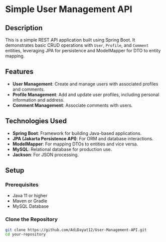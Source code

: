 # Simple User Management API

## Description

This is a simple REST API application built using Spring Boot. It demonstrates basic CRUD operations with `User`, `Profile`, and `Comment` entities, leveraging JPA for persistence and ModelMapper for DTO to entity mapping.

## Features

- **User Management**: Create and manage users with associated profiles and comments.
- **Profile Management**: Add and update user profiles, including personal information and address.
- **Comment Management**: Associate comments with users.

## Technologies Used

- **Spring Boot**: Framework for building Java-based applications.
- **JPA (Jakarta Persistence API)**: For ORM and database interactions.
- **ModelMapper**: For mapping DTOs to entities and vice versa.
- **MySQL**: Relational database for production use.
- **Jackson**: For JSON processing.

## Setup

### Prerequisites

- Java 11 or higher
- Maven or Gradle
- MySQL Database

### Clone the Repository

```bash
git clone https://github.com/AdiDayat12/User-Management-API.git
cd your-repository
